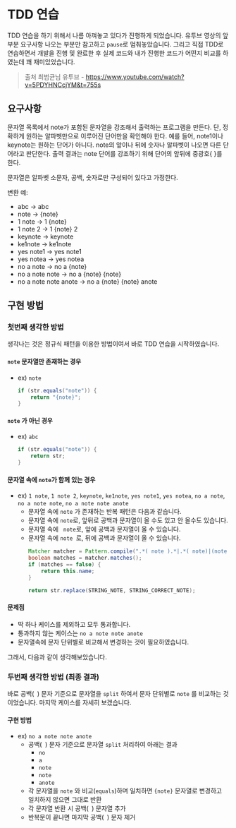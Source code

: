 # TDD 연습

TDD 연습을 하기 위해서 나름 아껴놓고 있다가 진행하게 되었습니다.
유투브 영상의 앞부분 요구사항 나오는 부분만 참고하고 `pause`로 멈춰놓았습니다.
그리고 직접 TDD로 연습하면서 개발을 진행 및 완료한 후 실제 코드와 내가 진행한 코드가 어떤지 비교를 하였는데 꽤 재미있었습니다.

> 출처
> 최범균님 유투브 - https://www.youtube.com/watch?v=5PDYHNCcjYM&t=755s

## 요구사항 

문자열 목록에서 note가 포함된 문자열을 강조해서 출력하는 프로그램을 만든다.
단, 정확하게 원하는 알파벳만으로 이루어진 단어만을 확인해야 한다.
예를 들어, note1이나 keynote는 원하는 단어가 아니다.
note의 앞이나 뒤에 숫자나 알파벳이 나오면 다른 단어라고 판단한다.
출력 결과는 note 단어를 강조하기 위해 단어의 앞뒤에 중광호{ }를 한다.

문자열은 알파벳 소문자, 공백, 숫자로만 구성되어 있다고 가정한다.

변환 예:

* abc -> abc
* note -> {note}
* 1 note -> 1 {note}
* 1 note 2 -> 1 {note} 2
* keynote -> keynote
* ke1note -> ke1note
* yes note1 -> yes note1
* yes notea -> yes notea
* no a note -> no a {note}
* no a note note -> no a {note} {note}
* no a note note anote -> no a {note} {note} anote

## 구현 방법

### 첫번째 생각한 방법

생각나는 것은 정규식 패턴을 이용한 방법이여서 바로 TDD 연습을 시작하였습니다.

#### `note` 문자열만 존재하는 경우

- ex) `note`
  ```java
  if (str.equals("note")) {
      return "{note}";
  }
  ```
#### `note` 가 아닌 경우

- ex) `abc`
  ```java
  if (str.equals("note")) {
      return str;
  }
  ```

#### 문자열 속에 `note`가 함께 있는 경우 
 
- ex) `1 note`, `1 note 2`, `keynote`, `ke1note`, `yes note1`, `yes notea`, `no a note`, `no a note note`, `no a note note anote`
  - 문자열 속에 `note` 가 존재하는 반복 패턴은 다음과 같습니다.
  - 문자열 속에 ` note `로, 앞뒤로 공백과 문자열이 올 수도 있고 안 올수도 있습니다.
  - 문자열 속에 ` note`로, 앞에 공백과 문자열이 올 수 있습니다.
  - 문자열 속에 `note `로, 뒤에 공백과 문자열이 올 수 있습니다.
    ```java
    Matcher matcher = Pattern.compile(".*( note ).*|.*( note)|(note ).*").matcher(this.name);
    boolean matches = matcher.matches();
    if (matches == false) {
        return this.name;
    }
    
    return str.replace(STRING_NOTE, STRING_CORRECT_NOTE);
    ```
#### 문제점

- 딱 하나 케이스를 제외하고 모두 통과합니다.
- 통과하지 않는 케이스는 `no a note note anote`
- 문자열속에 문자 단위별로 비교해서 변경하는 것이 필요하였습니다.
  
그래서, 다음과 같이 생각해보았습니다.

### 두번째 생각한 방법 (최종 결과)

바로 공백(` `) 문자 기준으로 문자열을 `split` 하여서 문자 단위별로 `note` 를 비교하는 것이었습니다.
마지막 케이스를 자세히 보겠습니다.

#### 구현 방법

- ex) `no a note note anote`
  - 공백(` `) 문자 기준으로 문자열 `split` 처리하여 아래는 결과
    - `no`
    - `a`
    - `note`
    - `note`
    - `anote`
  - 각 문자열을 `note` 와 비교(`equals`)하며 일치하면 `{note}` 문자열로 변경하고 일치하지 않으면 그대로 반환
  - 각 문자열 반환 시 공백(` `) 문자열 추가
  - 반복문이 끝나면 마지막 공백(` `) 문자 제거